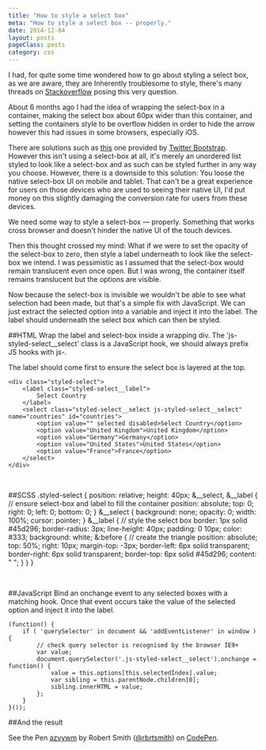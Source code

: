 ```yaml
---
title: "How to style a select box"
meta: "How to style a select box -- properly."
date: 2014-12-04
layout: posts
pageClass: posts
category: css
---
```


I had, for quite some time wondered how to go about styling a select box, as we are
aware, they are Inherently troublesome to style, there's many threads on 
[Stackoverflow](http://stackoverflow.com/search?q=style+a+select+box) posing this very
question.

About 6 months ago I had the idea of wrapping the select-box in a container, making the select box
about 60px wider than this container, and setting the containers style to be overflow hidden in 
order to hide the arrow however this had issues in some browsers, especially iOS.

There are solutions such as [this](http://getbootstrap.com/components/#dropdowns) one provided by
[Twitter Bootstrap](http://getbootstrap.com/).  However this isn't using a select-box at all, it's merely
an unordered list styled to look like a select-box and as such can be styled further in any way you choose.
However, there is a downside to this solution: You loose the native select-box UI on mobile and tablet.  That
can't be a great experience for users on those devices who are used to seeing their native UI, I'd put
money on this slightly damaging the conversion rate for users from these devices.

We need some way to style a select-box &mdash; properly.  Something that works cross browser and doesn't hinder
the native UI of the touch devices.

Then this thought crossed my mind: What if we were to set the opacity of the select-box to zero, then
style a label underneath to look like the select-box we intend. I was pessimistic as I assumed that
the select-box would remain translucent even once open.  But I was wrong, the container itself remains
translucent but the options are visible.

Now because the select-box is invisible we wouldn't be able to see what selection had been made,
but that's a simple fix with JavaScript.  We can just extract the selected option into a variable and inject
it into the label.  The label should underneath the select box which can then be styled.


##HTML
Wrap the label and select-box inside a wrapping div.  The 'js-styled-select__select' class is a JavaScript
hook, we should always prefix JS hooks with js-.

The label should come first to ensure the select box is layered at the top.

    <div class="styled-select">
        <label class="styled-select__label">
            Select Country
        </label>
        <select class="styled-select__select js-styled-select__select" name="countries" id="countries">
            <option value="" selected disabled>Select Country</option>
            <option value="United Kingdom">United Kingdom</option>
            <option value="Germany">Germany</option>
            <option value="United States">United States</option>
            <option value="France">France</option>
        </select>
    </div>


<p>&nbsp;</p>

##SCSS
    .styled-select {
        position: relative;
        height: 40px;
        &__select,
        &__label {
            // ensure select-box and label to fill the container
            position: absolute;
            top: 0;
            right: 0;
            left: 0;
            bottom: 0;
        }
        &__select {
            background: none;
            opacity: 0;
            width: 100%;
            cursor: pointer;
        }
        &__label {
            // style the select box
            border: 1px solid #45d296;
            border-radius: 3px;
            line-height: 40px;
            padding: 0 10px;
            color: #333;
            background: white;
            &:before {
                // create the triangle
                position: absolute;
                top: 50%;
                right: 10px;
                margin-top: -3px;
                border-left: 6px solid transparent;
                border-right: 6px solid transparent;
                border-top: 6px solid #45d296;
                content: " ";
            }
        }
    }

<p>&nbsp;</p>

##JavaScript
Bind an onchange event to any selected boxes with a matching hook.  Once that
event occurs take the value of the selected option  and inject it into the label.

    (function() {
        if ( 'querySelector' in document && 'addEventListener' in window ) {
            // check query selector is recognised by the browser IE9+
            var value;
            document.querySelector('.js-styled-select__select').onchange = function() {
                value = this.options[this.selectedIndex].value;
                var sibling = this.parentNode.children[0];
                sibling.innerHTML = value;
            };
        }
    }());

##And the result
<p data-height="268" data-theme-id="0" data-slug-hash="azvywm" data-default-tab="result" data-user="rbrtsmith" class='codepen'>See the Pen <a href='http://codepen.io/rbrtsmith/pen/azvywm/'>azvywm</a> by Robert Smith (<a href='http://codepen.io/rbrtsmith'>@rbrtsmith</a>) on <a href='http://codepen.io'>CodePen</a>.</p>
<script async src="//assets.codepen.io/assets/embed/ei.js"></script>